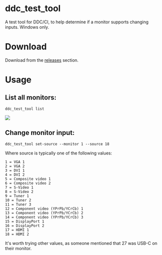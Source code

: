 # ddc_test_tool

A test tool for DDC/CI, to help determine if a monitor supports changing inputs.
Windows only.

# Download
Download from the [releases](https://github.com/fiddyschmitt/ddc_test_tool/releases) section.

# Usage

## List all monitors:

`ddc_test_tool list`

<img src="https://i.imgur.com/7YcPZL5.png">

## Change monitor input:

`ddc_test_tool set-source --monitor 1 --source 18`

Where source is typically one of the following values:

```
1 = VGA 1
2 = VGA 2
3 = DVI 1
4 = DVI 2
5 = Composite video 1
6 = Composite video 2
7 = S-Video 1
8 = S-Video 2
9 = Tuner 1
10 = Tuner 2
11 = Tuner 3
12 = Component video (YPrPb/YCrCb) 1
13 = Component video (YPrPb/YCrCb) 2
14 = Component video (YPrPb/YCrCb) 3
15 = DisplayPort 1
16 = DisplayPort 2
17 = HDMI 1
18 = HDMI 2
```
It's worth trying other values, as someone mentioned that 27 was USB-C on their monitor.

